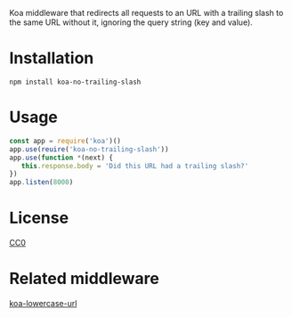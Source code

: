 Koa middleware that redirects all requests to an URL with a
trailing slash to the same URL without it, ignoring the query
string (key and value).

# Installation

    npm install koa-no-trailing-slash

# Usage

```javascript
const app = require('koa')()
app.use(reuire('koa-no-trailing-slash'))
app.use(function *(next) {
   this.response.body = 'Did this URL had a trailing slash?'
})
app.listen(8000)
```

# License

[CC0](https://creativecommons.org/publicdomain/zero/1.0/)

# Related middleware

[koa-lowercase-url](https://www.npmjs.com/package/koa-lowercase-url)
